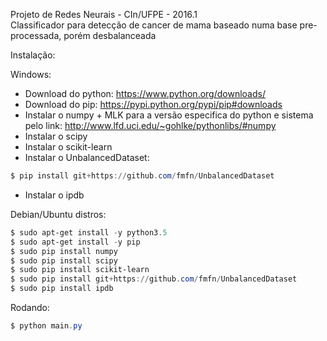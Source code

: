Projeto de Redes Neurais - CIn/UFPE - 2016.1    
Classificador para detecção de cancer de mama baseado numa base pre-processada, porém desbalanceada    
    
Instalação:    

Windows:
- Download do python: https://www.python.org/downloads/
- Download do pip: https://pypi.python.org/pypi/pip#downloads
- Instalar o numpy + MLK para a versão especifica do python e sistema pelo link: http://www.lfd.uci.edu/~gohlke/pythonlibs/#numpy
- Instalar o scipy
- Instalar o scikit-learn
- Instalar o UnbalancedDataset:
```powershell
$ pip install git+https://github.com/fmfn/UnbalancedDataset
```    
- Instalar o ipdb    

Debian/Ubuntu distros:
```powershell
$ sudo apt-get install -y python3.5
$ sudo apt-get install -y pip
$ sudo pip install numpy
$ sudo pip install scipy
$ sudo pip install scikit-learn
$ sudo pip install git+https://github.com/fmfn/UnbalancedDataset
$ sudo pip install ipdb
```    

Rodando:

```powershell
$ python main.py
```